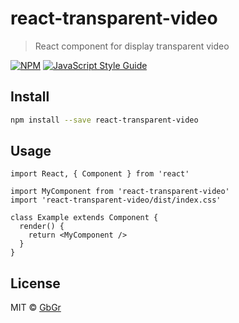 # react-transparent-video

> React component for display transparent video

[![NPM](https://img.shields.io/npm/v/react-transparent-video.svg)](https://www.npmjs.com/package/react-transparent-video) [![JavaScript Style Guide](https://img.shields.io/badge/code_style-standard-brightgreen.svg)](https://standardjs.com)

## Install

```bash
npm install --save react-transparent-video
```

## Usage

```tsx
import React, { Component } from 'react'

import MyComponent from 'react-transparent-video'
import 'react-transparent-video/dist/index.css'

class Example extends Component {
  render() {
    return <MyComponent />
  }
}
```

## License

MIT © [GbGr](https://github.com/GbGr)
